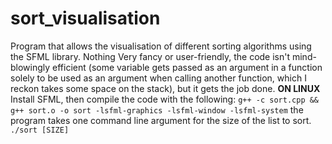 # sort_visualisation
Program that allows the visualisation of different sorting algorithms using the SFML library.
Nothing Very fancy or user-friendly, the code isn't mind-blowingly efficient (some variable gets passed as an argument in a function solely to be used as an argument when calling another function, which I reckon takes some space on the stack), but it gets the job done.
**ON LINUX**
Install SFML, then compile the code with the following:
`g++ -c sort.cpp && g++ sort.o -o sort -lsfml-graphics -lsfml-window -lsfml-system`
the program takes one command line argument for the size of the list to sort.
`./sort [SIZE]`
